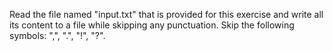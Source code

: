 Read the file named "input.txt" that is provided for this exercise and write all its content to a file while skipping any punctuation. Skip the following symbols: ",", ".", "!", "?".
